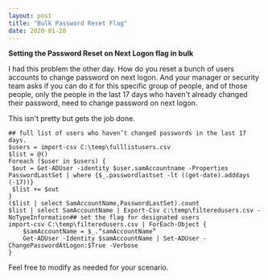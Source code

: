 ```yaml
---
layout: post
title: "Bulk Password Reset Flag"
date: 2020-01-28
---
```


**Setting the Password Reset on Next Logon flag in bulk**

I had this problem the other day.  How do you reset a bunch of users accounts to change password on next logon.  And your manager or security team asks if you can do it for this specific group of people, and of those people, only the people in the last 17 days who haven't already changed their password, need to change password on next logon.  

This isn't pretty but gets the job done.


    ## full list of users who haven’t changed passwords in the last 17 days.
    $users = import-csv C:\temp\fulllistusers.csv
    $list = @()
    Foreach ($user in $users) {
     $out = Get-ADUser -identity $user.samAccountname -Properties PasswordLastSet | where {$_.passwordlastset -lt ((get-date).adddays   (-17))}
     $list += $out
    }
    ($list | select SamAccountName,PasswordLastSet).count
    $list | select SamAccountName | Export-Csv c:\temp\filteredusers.csv -NoTypeInformation## set the flag for designated users
    import-csv C:\temp\filteredusers.csv | ForEach-Object {
        $samAccountName = $_.“samAccountName”
        Get-ADUser -Identity $samAccountName | Set-ADUser -ChangePasswordAtLogon:$True -Verbose
    }

Feel free to modify as needed for your scenario.


